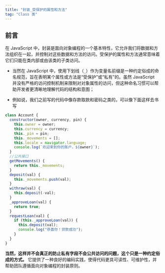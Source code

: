 ```yaml
---
title: "封装_受保护的属性和方法"
tag: "Class 类"
---
```


## 前言

在 JavaScript 中，封装是面向对象编程的一个基本特性，它允许我们将数据和方法组织在一起，并控制对这些数据和方法的访问。受保护的属性和方法通常意味着它们只能在类内部或由该类的子类访问。

- 当然在 JavaScript 中，使用下划线（`_`）作为变量名前缀是一种约定俗成的命名规范，旨在表明某个属性或方法是“受保护”或“私有”的。虽然 JavaScript 并没有严格的访问控制机制来限制对对象属性的访问，但这种命名习惯可以帮助开发者更清晰地理解代码的结构和意图；

- 例如说，我们之前写的代码中像存款取款和密码之类的，可以像下面这样去书写

```js
class Account {
  constructor(owner, currency, pin) {
    this.owner = owner;
    this.currency = currency;
    this._pin = pin;
    this._movements = [];
    this.locale = navigator.language;
    console.log(`欢迎来到你的账户，${owner}`);
  }
  //公共接口
  getMovements() {
    return this._movements;
  }
  deposit(val) {
    this._movements.push(val);
  }
  withraw(val) {
    this.deposit(-val);
  }
  _approveLoan(val) {
    return true;
  }
  requestLoan(val) {
    if (this._approveLoan(val)) {
      this.deposit(val);
      console.log("恭喜你！贷款成功");
    }
  }
}
```

**当然，这样并不会真正的防止私有字段不会公共访问的问题，这个只是一种约定俗成的方式。** 它提供了一种良好的编码实践，使得代码更具可读性、可维护性，并帮助团队遵循面向对象编程的封装原则。

